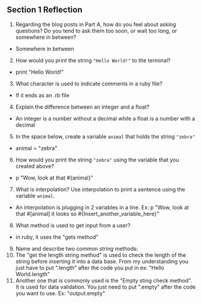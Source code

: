 ## Section 1 Reflection

1. Regarding the blog posts in Part A, how do you feel about asking questions? Do you tend to ask them too soon, or wait too long, or somewhere in between?
 * Somewhere in between

2. How would you print the string `"Hello World!"` to the terminal?
 * print "Hello World!"

3. What character is used to indicate comments in a ruby file?
 * If it ends as an .rb file

4. Explain the difference between an integer and a float?
 * An integer is a number without a decimal while a float is a number with a decimal

5. In the space below, create a variable `animal` that holds the string `"zebra"`
 * animal = "zebra"

6. How would you print the string `"zebra"` using the variable that you created above?
 * p "Wow, look at that #{animal}"

7. What is interpolation? Use interpolation to print a sentence using the variable `animal`.
 * An interpolation is plugging in 2 variables in a line. Ex: p "Wow, look at that #[animal] it looks so #{Insert_another_variable_here}"

8. What method is used to get input from a user?
 * in ruby, it uses the "gets method"

9. Name and describe two common string methods:
 1. The "get the length string method" is used to check the length of the string before inserting it into a data base. From my understanding you just have to put ".length" after the code you put in ex: "Hello World.length"
 2. Another one that is commonly used is the "Empty sting check method". It is used for data validation. You just need to put ".empty" after the code you want to use. Ex: "output.empty"
